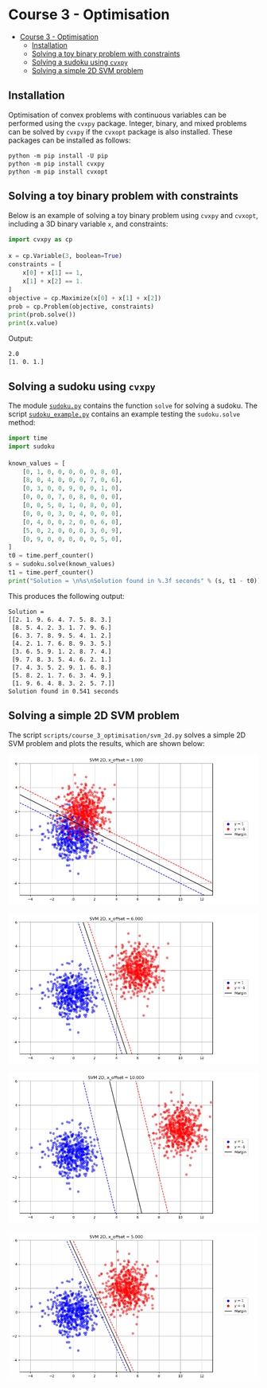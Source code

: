 # Course 3 - Optimisation

- [Course 3 - Optimisation](#course-3---optimisation)
  - [Installation](#installation)
  - [Solving a toy binary problem with constraints](#solving-a-toy-binary-problem-with-constraints)
  - [Solving a sudoku using `cvxpy`](#solving-a-sudoku-using-cvxpy)
  - [Solving a simple 2D SVM problem](#solving-a-simple-2d-svm-problem)

## Installation

Optimisation of convex problems with continuous variables can be performed using the `cvxpy` package. Integer, binary, and mixed problems can be solved by `cvxpy` if the `cvxopt` package is also installed. These packages can be installed as follows:

```
python -m pip install -U pip
python -m pip install cvxpy
python -m pip install cvxopt
```

## Solving a toy binary problem with constraints

Below is an example of solving a toy binary problem using `cvxpy` and `cvxopt`, including a 3D binary variable `x`, and constraints:

```python
import cvxpy as cp

x = cp.Variable(3, boolean=True)
constraints = [
    x[0] + x[1] == 1,
    x[1] + x[2] == 1.
]
objective = cp.Maximize(x[0] + x[1] + x[2])
prob = cp.Problem(objective, constraints)
print(prob.solve())
print(x.value)
```

Output:

```
2.0
[1. 0. 1.]
```

## Solving a sudoku using `cvxpy`

The module [`sudoku.py`](./sudoku.py) contains the function `solve` for solving a sudoku. The script [`sudoku_example.py`](./sudoku_example.py) contains an example testing the `sudoku.solve` method:

```python
import time
import sudoku

known_values = [
    [0, 1, 0, 0, 0, 0, 0, 8, 0],
    [8, 0, 4, 0, 0, 0, 7, 0, 6],
    [0, 3, 0, 0, 9, 0, 0, 1, 0],
    [0, 0, 0, 7, 0, 8, 0, 0, 0],
    [0, 0, 5, 0, 1, 0, 8, 0, 0],
    [0, 0, 0, 3, 0, 4, 0, 0, 0],
    [0, 4, 0, 0, 2, 0, 0, 6, 0],
    [5, 0, 2, 0, 0, 0, 3, 0, 9],
    [0, 9, 0, 0, 0, 0, 0, 5, 0],
]
t0 = time.perf_counter()
s = sudoku.solve(known_values)
t1 = time.perf_counter()
print("Solution = \n%s\nSolution found in %.3f seconds" % (s, t1 - t0))
```

This produces the following output:

```
Solution =
[[2. 1. 9. 6. 4. 7. 5. 8. 3.]
 [8. 5. 4. 2. 3. 1. 7. 9. 6.]
 [6. 3. 7. 8. 9. 5. 4. 1. 2.]
 [4. 2. 1. 7. 6. 8. 9. 3. 5.]
 [3. 6. 5. 9. 1. 2. 8. 7. 4.]
 [9. 7. 8. 3. 5. 4. 6. 2. 1.]
 [7. 4. 3. 5. 2. 9. 1. 6. 8.]
 [5. 8. 2. 1. 7. 6. 3. 4. 9.]
 [1. 9. 6. 4. 8. 3. 2. 5. 7.]]
Solution found in 0.541 seconds
```

## Solving a simple 2D SVM problem

The script `scripts/course_3_optimisation/svm_2d.py` solves a simple 2D SVM problem and plots the results, which are shown below:

![](./Results/SVM_2D,_x_offset___1.000.png)

![](./Results/SVM_2D,_x_offset___6.000.png)

![](./Results/SVM_2D,_x_offset___10.000.png)

![](./Results/2D_SVM_gif.gif)
